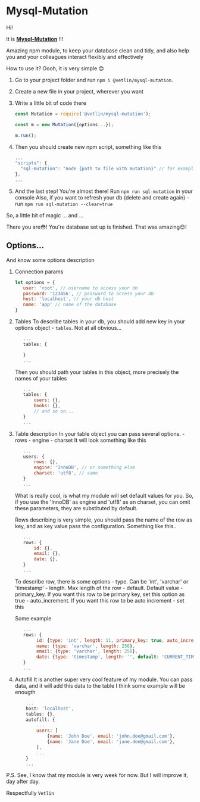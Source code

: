 # Mysql-Mutation

Hi!

It is **[Mysql-Mutation](https://www.npmjs.com/package/@vetlin/mysql-mutation)** !!!

Amazing npm module, to keep your database clean and tidy, and also help you and your colleagues interact flexibly and effectively

How to use it? Oooh, it is very simple :blush:

1. Go to your project folder and run `npm i @vetlin/mysql-mutation`.

2. Create a new file in your project, wherever you want

3. Write a little bit of code there
    ```javascript
    const Mutation = require('@vetlin/mysql-mutation');

    const m = new Mutation({options...});

    m.run();
    ```
4. Then you should create new npm script, something like this
    ```javascript
    ...
    "scripts": {
      "sql-mutation": "node {path to file with mutation}" // for example "node scripts/mutation/index.js"
    },
    ...
    ```
5. And the last step! You're almost there! Run `npm run sql-mutation` in your console
    Also, if you want to refresh your db (delete and create again) - run `npm run sql-mutation --clear=true`



So, a little bit of magic ... and ...

There you are:flushed:! You're database set up is finished. That was amazing:heart_eyes:!

## Options...
And know some options description

1. Connection params
    ```javascript
    let options = {
       user: 'root', // username to access your db
       password: '123456', // password to access your db
       host: 'localhost', // your db host
       name: 'app' // name of the database
    }
    ```

2. Tables
    To describe tables in your db, you should add new key in your options object - `tables`. Not at all obvious...
    ```javascript
       ...
       tables: {

       }
       ...
    ```
    
    Then you should path your tables in this object, more precisely the names of your tables
    ```javascript
       ...
       tables: {
           users: {},
           books: {},
           // and so on...
       }
       ...
    ```

3. Table description
    In your table object you can pass several options.
         - rows
         - engine
         - charset
    It will look something like this
    ```javascript
       ...
       users: {
           rows: {},
           engine: 'InnoDB', // or something else
           charset: 'utf8', // same
       }
       ...
    ```
    What is really cool, is what my module will set default values for you. So, if you use the 'InnoDB' as engine and 'utf8' as an charset, you can omit these parameters, they are substituted by default.

    Rows describing is very simple, you should pass the name of the row as key, and as key value pass the configuration. Something like this..
    ```javascript
       ...
       rows: {
           id: {},
           email: {},
           date: {},
       }
       ...
    ```

    To describe row, there is some options
        - type. Can be 'int', 'varchar' or 'timestamp'
        - length. Max length of the row
        - default. Default value
        - primary_key. If you want this row to be primary key, set this option as true
        - auto_increment. If you want this row to be auto increment - set this
    
    Some example
    ```javascript
       ...
       rows: {
            id: {type: 'int', length: 11, primary_key: true, auto_increment: 'id'},
            name: {type: 'varchar', length: 256},
            email: {type: 'varchar', length: 256},
            date: {type: 'timestamp', length: '', default: 'CURRENT_TIMESTAMP'},
       }
       ...
    ```

4. Autofill
    It is another super very cool feature of my module. You can pass data, and it will add this data to the table
    I think some example will be enougth
    ```javascript
        ...
        host: 'localhost',
        tables: {},
        autofill: {
            ...
            users: [
                {name: 'John Doe', email: 'john.doe@gmail.com'},
                {name: 'Jane Doe', email: 'jane.doe@gmail.com'},
            ],
            ...
        }
        ...
    ```

P.S. See, I know that my module is very week for now. But I will improve it, day after day.

Respectfully `Vetlin`